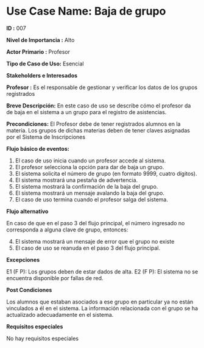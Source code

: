 # Use Case Name: Baja de grupo

**ID :** 007

**Nivel de Importancia :** Alto

**Actor Primario :** Profesor 

**Tipo de Caso de Uso:** Esencial

**Stakeholders e Interesados**

**Profesor :** Es el responsable de gestionar y verificar los datos de los grupos registrados

**Breve Descripción:** En este caso de uso se describe cómo el profesor da de baja en el sistema a un grupo para el registro de asistencias.

**Precondiciones:** El Profesor debe de tener registrados alumnos en la materia.
Los grupos de dichas materias deben de tener claves asignadas por el Sistema de Inscripciones

**Flujo básico de eventos:**
 
1. 	El caso de uso inicia cuando un profesor accede al sistema.
2. 	El profesor selecciona la opción para dar de baja un grupo.
3. 	El sistema solicita el número de grupo (en formato 9999, cuatro dígitos).
4. 	El sistema mostrará una pestaña de advertencia.
5.	El sistema mostrará la confirmación de la baja del grupo.
6.	El sistema mostrará un mensaje avalando la baja del grupo.
7. 	El caso de uso termina cuando el profesor salga del sistema.
 
**Flujo alternativo**
 
En caso de que en el paso 3 del flujo principal, el número ingresado no corresponda a alguna clave de grupo, entonces:

4.   El sistema mostrará un mensaje de error que el grupo no existe 
5.   El caso de uso se reanuda en el paso 3 del flujo principal.


**Excepciones**

E1 (F P): Los grupos deben de estar dados de alta.
E2 (F P): El sistema no se encuentra disponible por fallas de red.

  
**Post Condiciones**

Los alumnos que estaban asociados a ese grupo en particular ya no están vinculados a él en el sistema.
La información relacionada con el grupo se ha actualizado adecuadamente en el sistema.

**Requisitos especiales**

No hay requisitos especiales
